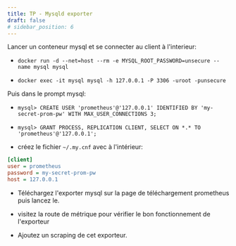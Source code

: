 ```yaml
---
title: TP - Mysqld exporter
draft: false
# sidebar_position: 6
---
```


<!-- - `docker run -it --net=host --rm mysql mysql -h 127.0.0.1 -P 3306 -uroot -pmy-secret-pw` -->

Lancer un conteneur mysql et se connecter au client à l'interieur:

- `docker run -d --net=host --rm -e MYSQL_ROOT_PASSWORD=unsecure --name mysql mysql`

- `docker exec -it mysql mysql -h 127.0.0.1 -P 3306 -uroot -punsecure`

Puis dans le prompt mysql:

- `mysql> CREATE USER 'prometheus'@'127.0.0.1' IDENTIFIED BY 'my-secret-prom-pw' WITH MAX_USER_CONNECTIONS 3;`

- `mysql> GRANT PROCESS, REPLICATION CLIENT, SELECT ON *.* TO 'prometheus'@'127.0.0.1';`

- créez le fichier `~/.my.cnf` avec à l'intérieur:

```ini
[client]
user = prometheus
password = my-secret-prom-pw
host = 127.0.0.1
```

- Téléchargez l'exporter mysql sur la page de téléchargement prometheus puis lancez le.

- visitez la route de métrique pour vérifier le bon fonctionnement de l'exporteur

- Ajoutez un scraping de cet exporteur.